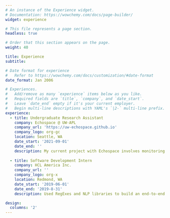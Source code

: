 ```yaml
---
# An instance of the Experience widget.
# Documentation: https://wowchemy.com/docs/page-builder/
widget: experience

# This file represents a page section.
headless: true

# Order that this section appears on the page.
weight: 40

title: Experience
subtitle:

# Date format for experience
#   Refer to https://wowchemy.com/docs/customization/#date-format
date_format: Jan 2006

# Experiences.
#   Add/remove as many `experience` items below as you like.
#   Required fields are `title`, `company`, and `date_start`.
#   Leave `date_end` empty if it's your current employer.
#   Begin multi-line descriptions with YAML's `|2-` multi-line prefix.
experience:
  - title: Undergraduate Research Assistant
    company: Echospace @ UW-APL
    company_url: 'https://uw-echospace.github.io'
    company_logo: org-gc
    location: Seattle, WA
    date_start: '2021-09-01'
    date_end: ''
    description: My current project with Echospace involves monitoring the bat populations at the Union Bay Natural Area, which is next to the Husky Stadium. I am studying ways to use machine learning on bat 	echolocation call activity to develop an understanding of the foraging and social behaviors that bats exhibit in the wild.
        
  - title: Software Development Intern
    company: HCL America Inc.
    company_url: ''
    company_logo: org-x
    location: Redmond, WA
    date_start: '2019-06-01'
    date_end: '2019-8-31'
    description: Used RegExes and NLP libraries to build an end-to-end text-extraction application for organizing resumes.

design:
  columns: '2'
---
```

